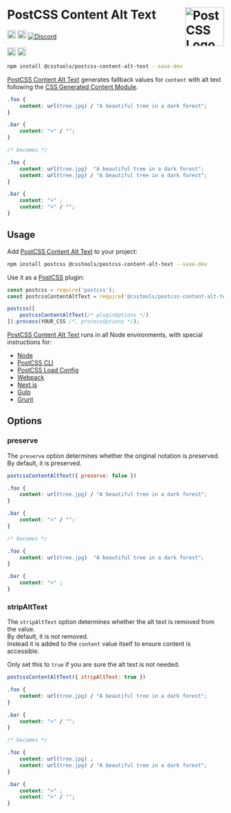 # PostCSS Content Alt Text [<img src="https://postcss.github.io/postcss/logo.svg" alt="PostCSS Logo" width="90" height="90" align="right">][PostCSS]

[<img alt="npm version" src="https://img.shields.io/npm/v/@csstools/postcss-content-alt-text.svg" height="20">][npm-url] [<img alt="Build Status" src="https://github.com/csstools/postcss-plugins/actions/workflows/test.yml/badge.svg?branch=main" height="20">][cli-url] [<img alt="Discord" src="https://shields.io/badge/Discord-5865F2?logo=discord&logoColor=white">][discord]<br><br>[<img alt="Baseline Status" src="https://cssdb.org/images/badges-baseline/content-alt-text.svg" height="20">][css-url] [<img alt="CSS Standard Status" src="https://cssdb.org/images/badges/content-alt-text.svg" height="20">][css-url] 

```bash
npm install @csstools/postcss-content-alt-text --save-dev
```

[PostCSS Content Alt Text] generates fallback values for `content` with alt text following the [CSS Generated Content Module].

```css
.foo {
	content: url(tree.jpg) / "A beautiful tree in a dark forest";
}

.bar {
	content: ">" / "";
}

/* becomes */

.foo {
	content: url(tree.jpg)  "A beautiful tree in a dark forest";
	content: url(tree.jpg) / "A beautiful tree in a dark forest";
}

.bar {
	content: ">" ;
	content: ">" / "";
}
```

## Usage

Add [PostCSS Content Alt Text] to your project:

```bash
npm install postcss @csstools/postcss-content-alt-text --save-dev
```

Use it as a [PostCSS] plugin:

```js
const postcss = require('postcss');
const postcssContentAltText = require('@csstools/postcss-content-alt-text');

postcss([
	postcssContentAltText(/* pluginOptions */)
]).process(YOUR_CSS /*, processOptions */);
```

[PostCSS Content Alt Text] runs in all Node environments, with special
instructions for:

- [Node](INSTALL.md#node)
- [PostCSS CLI](INSTALL.md#postcss-cli)
- [PostCSS Load Config](INSTALL.md#postcss-load-config)
- [Webpack](INSTALL.md#webpack)
- [Next.js](INSTALL.md#nextjs)
- [Gulp](INSTALL.md#gulp)
- [Grunt](INSTALL.md#grunt)

## Options

### preserve

The `preserve` option determines whether the original notation
is preserved. By default, it is preserved.

```js
postcssContentAltText({ preserve: false })
```

```css
.foo {
	content: url(tree.jpg) / "A beautiful tree in a dark forest";
}

.bar {
	content: ">" / "";
}

/* becomes */

.foo {
	content: url(tree.jpg)  "A beautiful tree in a dark forest";
}

.bar {
	content: ">" ;
}
```

### stripAltText

The `stripAltText` option determines whether the alt text is removed from the value.  
By default, it is not removed.  
Instead it is added to the `content` value itself to ensure content is accessible.

Only set this to `true` if you are sure the alt text is not needed.

```js
postcssContentAltText({ stripAltText: true })
```

```css
.foo {
	content: url(tree.jpg) / "A beautiful tree in a dark forest";
}

.bar {
	content: ">" / "";
}

/* becomes */

.foo {
	content: url(tree.jpg) ;
	content: url(tree.jpg) / "A beautiful tree in a dark forest";
}

.bar {
	content: ">" ;
	content: ">" / "";
}
```

[cli-url]: https://github.com/csstools/postcss-plugins/actions/workflows/test.yml?query=workflow/test
[css-url]: https://cssdb.org/#content-alt-text
[discord]: https://discord.gg/bUadyRwkJS
[npm-url]: https://www.npmjs.com/package/@csstools/postcss-content-alt-text

[PostCSS]: https://github.com/postcss/postcss
[PostCSS Content Alt Text]: https://github.com/csstools/postcss-plugins/tree/main/plugins/postcss-content-alt-text
[CSS Generated Content Module]: https://drafts.csswg.org/css-content/#content-property
